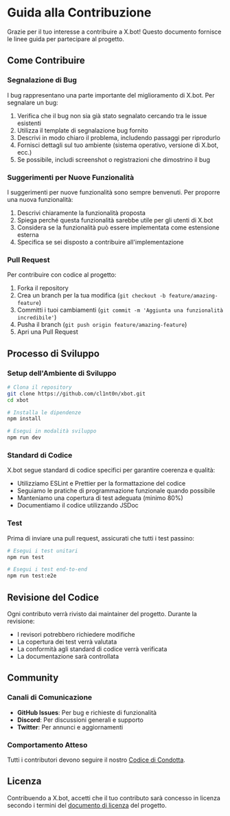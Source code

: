 # Guida alla Contribuzione

Grazie per il tuo interesse a contribuire a X.bot! Questo documento fornisce le linee guida per partecipare al progetto.

## Come Contribuire

### Segnalazione di Bug

I bug rappresentano una parte importante del miglioramento di X.bot. Per segnalare un bug:

1. Verifica che il bug non sia già stato segnalato cercando tra le issue esistenti
2. Utilizza il template di segnalazione bug fornito
3. Descrivi in modo chiaro il problema, includendo passaggi per riprodurlo
4. Fornisci dettagli sul tuo ambiente (sistema operativo, versione di X.bot, ecc.)
5. Se possibile, includi screenshot o registrazioni che dimostrino il bug

### Suggerimenti per Nuove Funzionalità

I suggerimenti per nuove funzionalità sono sempre benvenuti. Per proporre una nuova funzionalità:

1. Descrivi chiaramente la funzionalità proposta
2. Spiega perché questa funzionalità sarebbe utile per gli utenti di X.bot
3. Considera se la funzionalità può essere implementata come estensione esterna
4. Specifica se sei disposto a contribuire all'implementazione

### Pull Request

Per contribuire con codice al progetto:

1. Forka il repository
2. Crea un branch per la tua modifica (`git checkout -b feature/amazing-feature`)
3. Committi i tuoi cambiamenti (`git commit -m 'Aggiunta una funzionalità incredibile'`)
4. Pusha il branch (`git push origin feature/amazing-feature`)
5. Apri una Pull Request

## Processo di Sviluppo

### Setup dell'Ambiente di Sviluppo

```bash
# Clona il repository
git clone https://github.com/cl1nt0n/xbot.git
cd xbot

# Installa le dipendenze
npm install

# Esegui in modalità sviluppo
npm run dev
```

### Standard di Codice

X.bot segue standard di codice specifici per garantire coerenza e qualità:

- Utilizziamo ESLint e Prettier per la formattazione del codice
- Seguiamo le pratiche di programmazione funzionale quando possibile
- Manteniamo una copertura di test adeguata (minimo 80%)
- Documentiamo il codice utilizzando JSDoc

### Test

Prima di inviare una pull request, assicurati che tutti i test passino:

```bash
# Esegui i test unitari
npm run test

# Esegui i test end-to-end
npm run test:e2e
```

## Revisione del Codice

Ogni contributo verrà rivisto dai maintainer del progetto. Durante la revisione:

- I revisori potrebbero richiedere modifiche
- La copertura dei test verrà valutata
- La conformità agli standard di codice verrà verificata
- La documentazione sarà controllata

## Community

### Canali di Comunicazione

- **GitHub Issues**: Per bug e richieste di funzionalità
- **Discord**: Per discussioni generali e supporto
- **Twitter**: Per annunci e aggiornamenti

### Comportamento Atteso

Tutti i contributori devono seguire il nostro [Codice di Condotta](CODE_OF_CONDUCT.md).

## Licenza

Contribuendo a X.bot, accetti che il tuo contributo sarà concesso in licenza secondo i termini del [documento di licenza](LICENSE) del progetto.